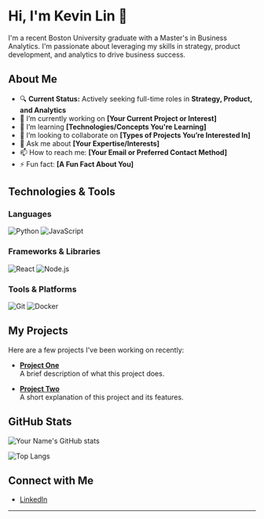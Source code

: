 <!--
  Hi there! I'm Kevin Lin.
-->

# Hi, I'm Kevin Lin 👋

I'm a recent Boston University graduate with a Master's in Business Analytics. I'm passionate about leveraging my skills in strategy, product development, and analytics to drive business success.

## About Me

- 🔍 **Current Status:** Actively seeking full-time roles in **Strategy, Product, and Analytics**
- 🔭 I’m currently working on **[Your Current Project or Interest]**
- 🌱 I’m learning **[Technologies/Concepts You're Learning]**
- 👯 I’m looking to collaborate on **[Types of Projects You’re Interested In]**
- 💬 Ask me about **[Your Expertise/Interests]**
- 📫 How to reach me: **[Your Email or Preferred Contact Method]**
- ⚡ Fun fact: **[A Fun Fact About You]**

## Technologies & Tools

### Languages
![Python](https://img.shields.io/badge/-Python-3776AB?style=flat&logo=python)
![JavaScript](https://img.shields.io/badge/-JavaScript-F7DF1E?style=flat&logo=javascript)
<!-- Add more language badges as needed -->

### Frameworks & Libraries
![React](https://img.shields.io/badge/-React-61DAFB?style=flat&logo=react)
![Node.js](https://img.shields.io/badge/-Node.js-339933?style=flat&logo=node.js)
<!-- Add additional frameworks/libraries here -->

### Tools & Platforms
![Git](https://img.shields.io/badge/-Git-F05032?style=flat&logo=git)
![Docker](https://img.shields.io/badge/-Docker-2496ED?style=flat&logo=docker)
<!-- List any other tools or platforms you use -->

## My Projects

Here are a few projects I've been working on recently:

- **[Project One](https://github.com/yourusername/project-one)**  
  A brief description of what this project does.

- **[Project Two](https://github.com/yourusername/project-two)**  
  A short explanation of this project and its features.

<!-- Add more projects as needed -->

## GitHub Stats

![Your Name's GitHub stats](https://github-readme-stats.vercel.app/api?username=pengrulin&show_icons=true&theme=radical)

<!-- Optionally add more widgets, like top languages or streak stats -->
![Top Langs](https://github-readme-stats.vercel.app/api/top-langs/?username=pengrulin&layout=compact&theme=radical)

## Connect with Me

- [LinkedIn](https://www.linkedin.com/in/pengru-lin)

---

